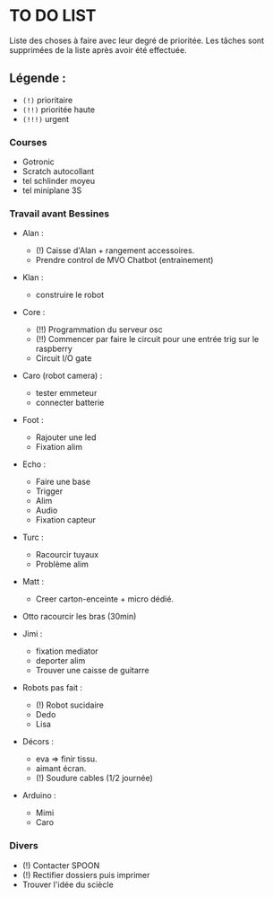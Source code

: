 # TO DO LIST


Liste des choses à faire avec leur degré de prioritée. Les tâches sont supprimées de la liste après avoir été effectuée.

## Légende :

- `(!)` prioritaire
- `(!!)` prioritée haute
- `(!!!)` urgent


### Courses

- Gotronic
- Scratch autocollant
- tel schlinder moyeu
- tel miniplane 3S

### Travail avant Bessines

- Alan :
    - (!) Caisse d'Alan + rangement accessoires.
    - Prendre control de MVO Chatbot (entrainement)
- Klan :
    - construire le robot
- Core :
    - (!!) Programmation du serveur osc 
    - (!!) Commencer par faire le circuit pour une entrée trig sur le raspberry 
    - Circuit I/O gate
- Caro (robot camera) :
    - tester emmeteur
    - connecter batterie
- Foot :
    - Rajouter une led
    - Fixation alim
- Echo :
    - Faire une base 
    - Trigger
    - Alim
    - Audio
    - Fixation capteur
- Turc :
    - Racourcir tuyaux
    - Problème alim
- Matt :
    - Creer carton-enceinte + micro dédié.
- Otto racourcir les bras (30min)
- Jimi :
    - fixation mediator
    - deporter alim
    - Trouver une caisse de guitarre
- Robots pas fait :
    - (!) Robot sucidaire
    - Dedo
    - Lisa

- Décors :
    - eva => finir tissu.
    - aimant écran.
    - (!) Soudure cables (1/2 journée)
    
 - Arduino :
    - Mimi
    - Caro

### Divers
- (!) Contacter SPOON
- (!) Rectifier dossiers puis imprimer
- Trouver l'idée du sciècle
